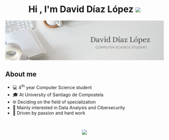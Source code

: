 <h1 align="center"><b>Hi , I'm David Díaz López </b><img src="https://media.giphy.com/media/hvRJCLFzcasrR4ia7z/giphy.gif" width="35"></h1>

<p align="center">
  <img src="images/banner.png" alt="Header Image">  
</p>


## About me

- 💻 4<sup>th</sup> year Computer Science student
- 🎓 At University of Santiago de Compostela
- 🌐 Deciding on the field of specialization
- 🎯 Mainly interested in Data Analysis and Cibersecurity
- 💪 Driven by passion and hard work
<br>

<p align="center">
  <a href="https://github.com/DenverCoder1/readme-typing-svg"><img src="https://readme-typing-svg.herokuapp.com?font=Time+New+Roman&color=cyan&size=25&center=true&vCenter=true&width=600&height=100&lines=Committed+to+continuous+growth+and+learning;A+collaborative+spirit+who+thrives+in+team+settings;Love+to+learn+new+stuffs..<3"></a>
</p>
<!--
**daviddiazlopez/daviddiazlopez** is a ✨ _special_ ✨ repository because its `README.md` (this file) appears on your GitHub profile.

Here are some ideas to get you started:

- 🔭 I’m currently working on ...
- 🌱 I’m currently learning ...
- 👯 I’m looking to collaborate on ...
- 🤔 I’m looking for help with ...
- 💬 Ask me about ...
- 📫 How to reach me: ...
- 😄 Pronouns: ...
- ⚡ Fun fact: ...
-->
